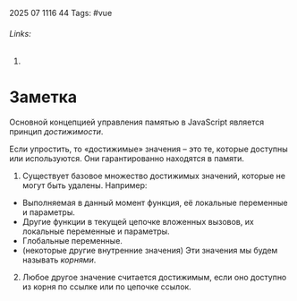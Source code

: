 2025 07 1116 44
Tags: #vue 
###### Links: 
1) 
# Заметка
Основной концепцией управления памятью в JavaScript является принцип _достижимости_.

Если упростить, то «достижимые» значения – это те, которые доступны или используются. Они гарантированно находятся в памяти.
1) Существует базовое множество достижимых значений, которые не могут быть удалены. Например:

- Выполняемая в данный момент функция, её локальные переменные и параметры.
- Другие функции в текущей цепочке вложенных вызовов, их локальные переменные и параметры.
- Глобальные переменные.
- (некоторые другие внутренние значения)
	Эти значения мы будем называть _корнями_.
2) Любое другое значение считается достижимым, если оно доступно из корня по ссылке или по цепочке ссылок.
